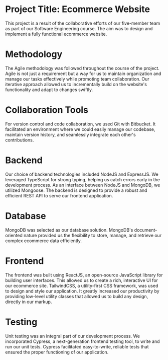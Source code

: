 
# Project Title: Ecommerce Website
This project is a result of the collaborative efforts of our five-member team as part of our Software Engineering course. The aim was to design and implement a fully functional ecommerce website.

# Methodology
The Agile methodology was followed throughout the course of the project. Agile is not just a requirement but a way for us to maintain organization and manage our tasks effectively while promoting team collaboration. Our iterative approach allowed us to incrementally build on the website's functionality and adapt to changes swiftly.

# Collaboration Tools
For version control and code collaboration, we used Git with Bitbucket. It facilitated an environment where we could easily manage our codebase, maintain version history, and seamlessly integrate each other's contributions.

# Backend
Our choice of backend technologies included NodeJS and ExpressJS. We leveraged TypeScript for strong typing, helping us catch errors early in the development process. As an interface between NodeJS and MongoDB, we utilized Mongoose. The backend is designed to provide a robust and efficient REST API to serve our frontend application.

# Database
MongoDB was selected as our database solution. MongoDB's document-oriented nature provided us the flexibility to store, manage, and retrieve our complex ecommerce data efficiently.

# Frontend
The frontend was built using ReactJS, an open-source JavaScript library for building user interfaces. This allowed us to create a rich, interactive UI for our ecommerce site. TailwindCSS, a utility-first CSS framework, was used to design and style our application. It greatly increased our productivity by providing low-level utility classes that allowed us to build any design, directly in our markup.

# Testing
Unit testing was an integral part of our development process. We incorporated Cypress, a next-generation frontend testing tool, to write and run our unit tests. Cypress facilitated easy-to-write, reliable tests that ensured the proper functioning of our application.



